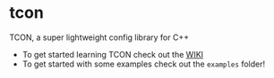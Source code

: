 # tcon

TCON, a super lightweight config library for C++<br>
+ To get started learning TCON check out the [WIKI](https://github.com/therealdrflower/tcon/wiki)
+ To get started with some examples check out the `examples` folder!<br>
